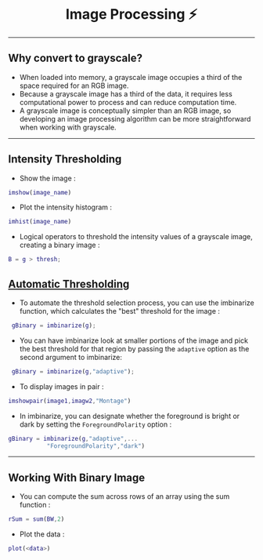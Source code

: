 <div align = "center">
  <h1> Image Processing ⚡ </h1>
</div>

-----------------------



## Why convert to grayscale?

- When loaded into memory, a grayscale image occupies a third of the space required for an RGB image.
- Because a grayscale image has a third of the data, it requires less computational power to process and can reduce computation time.
- A grayscale image is conceptually simpler than an RGB image, so developing an image processing algorithm can be more straightforward when working with grayscale.

----------------

## Intensity Thresholding

- Show the image : <br>
```matlab
imshow(image_name)
```
- Plot the intensity histogram : <br>
```matlab
imhist(image_name)
 ```
- Logical operators to threshold the intensity values of a grayscale image, creating a binary image : <br>
```matlab
B = g > thresh;
 ```


## [Automatic Thresholding](https://in.mathworks.com/help/images/ref/imbinarize.html)

- To automate the threshold selection process, you can use the imbinarize function, which calculates the "best" threshold for the image : <br>
```matlab
 gBinary = imbinarize(g);
 ```
- You can have imbinarize look at smaller portions of the image and pick the best threshold for that region by passing the `adaptive` option as the second argument to imbinarize:<br>
```matlab
 gBinary = imbinarize(g,"adaptive");
  ```
- To display images in pair : <br>
```matlab
imshowpair(image1,imagw2,"Montage")
 ```
- In imbinarize, you can designate whether the foreground is bright or dark by setting the `ForegroundPolarity` option : <br>
 ```matlab
gBinary = imbinarize(g,"adaptive",...
            "ForegroundPolarity","dark")
 ```
 
 -----------------------------
 
 ## Working With Binary Image
 
 - You can compute the sum across rows of an array using the sum function : <br>
```matlab
rSum = sum(BW,2)
```
- Plot the data : <br>
```matlab
plot(<data>)
```
